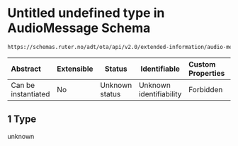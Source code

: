 # Untitled undefined type in AudioMessage Schema

```txt
https://schemas.ruter.no/adt/ota/api/v2.0/extended-information/audio-message.json#/examples/0/audio/1
```




| Abstract            | Extensible | Status         | Identifiable            | Custom Properties | Additional Properties | Access Restrictions | Defined In                                                                                          |
| :------------------ | ---------- | -------------- | ----------------------- | :---------------- | --------------------- | ------------------- | --------------------------------------------------------------------------------------------------- |
| Can be instantiated | No         | Unknown status | Unknown identifiability | Forbidden         | Allowed               | none                | [audio-message.json\*](../../schema/extended-information/audio-message.json "open original schema") |

## 1 Type

unknown
